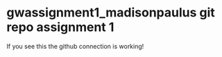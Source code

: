 # gwassignment1_madisonpaulus   git repo assignment 1
If you see this the github connection is working!